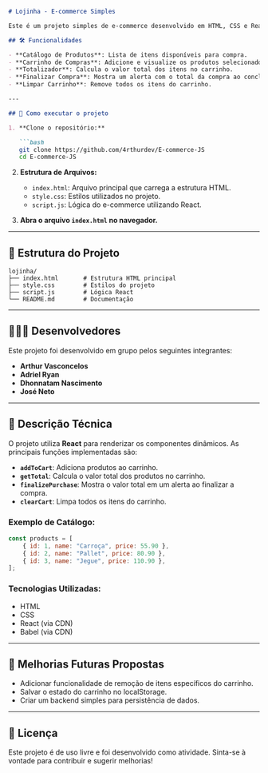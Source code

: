 ```markdown
# Lojinha - E-commerce Simples

Este é um projeto simples de e-commerce desenvolvido em HTML, CSS e React. 

## 🛠️ Funcionalidades

- **Catálogo de Produtos**: Lista de itens disponíveis para compra.
- **Carrinho de Compras**: Adicione e visualize os produtos selecionados.
- **Totalizador**: Calcula o valor total dos itens no carrinho.
- **Finalizar Compra**: Mostra um alerta com o total da compra ao concluir.
- **Limpar Carrinho**: Remove todos os itens do carrinho.

---

## 🚀 Como executar o projeto

1. **Clone o repositório:**

   ```bash
   git clone https://github.com/4rthurdev/E-commerce-JS
   cd E-commerce-JS
   ```

2. **Estrutura de Arquivos:**
   - `index.html`: Arquivo principal que carrega a estrutura HTML.
   - `style.css`: Estilos utilizados no projeto.
   - `script.js`: Lógica do e-commerce utilizando React.

3. **Abra o arquivo `index.html` no navegador.**

---

## 📂 Estrutura do Projeto

```
lojinha/
├── index.html       # Estrutura HTML principal
├── style.css        # Estilos do projeto
├── script.js        # Lógica React
└── README.md        # Documentação
```

---

## 🧑‍🤝‍🧑 Desenvolvedores

Este projeto foi desenvolvido em grupo pelos seguintes integrantes:

- **Arthur Vasconcelos**
- **Adriel Ryan**
- **Dhonnatam Nascimento**
- **José Neto**

---

## 📝 Descrição Técnica

O projeto utiliza **React** para renderizar os componentes dinâmicos. As principais funções implementadas são:

- **`addToCart`**: Adiciona produtos ao carrinho.
- **`getTotal`**: Calcula o valor total dos produtos no carrinho.
- **`finalizePurchase`**: Mostra o valor total em um alerta ao finalizar a compra.
- **`clearCart`**: Limpa todos os itens do carrinho.

### Exemplo de Catálogo:
```javascript
const products = [
    { id: 1, name: "Carroça", price: 55.90 },
    { id: 2, name: "Pallet", price: 80.90 },
    { id: 3, name: "Jegue", price: 110.90 },
];
```

### Tecnologias Utilizadas:
- HTML
- CSS
- React (via CDN)
- Babel (via CDN)

---

## 🌟 Melhorias Futuras Propostas

- Adicionar funcionalidade de remoção de itens específicos do carrinho.
- Salvar o estado do carrinho no localStorage.
- Criar um backend simples para persistência de dados.

---

## 📜 Licença

Este projeto é de uso livre e foi desenvolvido como atividade. Sinta-se à vontade para contribuir e sugerir melhorias!
``` 
